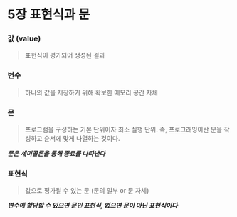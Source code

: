 # 5장 표현식과 문

### 값 (value)

> 표현식이 평가되어 생성된 결과

### 변수

> 하나의 값을 저장하기 위해 확보한 메모리 공간 자체

### 문

> 프로그램을 구성하는 기본 단위이자 최소 실행 단위. 즉, 프로그래밍이란 문을 작성하고 순서에 맞게 나열하는 것이다.

**_문은 세미콜론을 통해 종료를 나타낸다_**

### 표현식

> 값으로 평가될 수 있는 문 (문의 일부 or 문 자체)

**_변수에 할당할 수 있으면 문인 표현식, 없으면 문이 아닌 표현식이다_**
